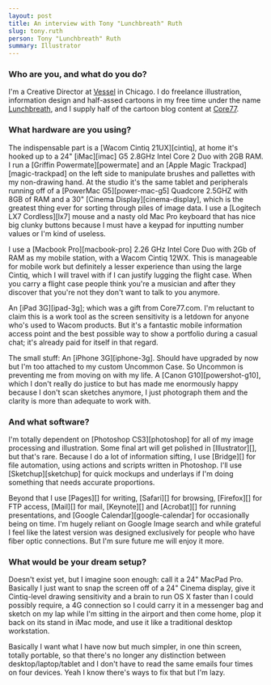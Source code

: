 ```yaml
---
layout: post
title: An interview with Tony "Lunchbreath" Ruth
slug: tony.ruth
person: Tony "Lunchbreath" Ruth
summary: Illustrator
---
```

### Who are you, and what do you do?

I'm a Creative Director at [Vessel](http://vesselideation.com/ "A design studio.") in Chicago. I do freelance illustration, information design and half-assed cartoons in my free time under the name [Lunchbreath](http://lunchbreath.com/ "Tony's illustration website."), and I supply half of the cartoon blog content at [Core77](http://www.core77.com/blog/cartoons/ "A design magazine's comics.").

### What hardware are you using?

The indispensable part is a [Wacom Cintiq 21UX][cintiq], at home it's hooked up to a 24" [iMac][imac] G5 2.8GHz Intel Core 2 Duo with 2GB RAM. I run a [Griffin Powermate][powermate] and an [Apple Magic Trackpad][magic-trackpad] on the left side to manipulate brushes and pallettes with my non-drawing hand. At the studio it's the same tablet and peripherals running off of a [PowerMac G5][power-mac-g5] Quadcore 2.5GHZ with 8GB of RAM and a 30" [Cinema Display][cinema-display], which is the greatest thing ever for sorting through piles of image data. I use a [Logitech LX7 Cordless][lx7] mouse and a nasty old Mac Pro keyboard that has nice big clunky buttons because I must have a keypad for inputting number values or I'm kind of useless.

I use a [Macbook Pro][macbook-pro] 2.26 GHz Intel Core Duo with 2Gb of RAM as my mobile station, with a Wacom Cintiq 12WX. This is manageable for mobile work but definitely a lesser experience than using the large Cintiq, which I will travel with if I can justify lugging the flight case. When you carry a flight case people think you're a musician and after they discover that you're not they don't want to talk to you anymore.

An [iPad 3G][ipad-3g]; which was a gift from Core77.com. I'm reluctant to claim this is a work tool as the screen sensitivity is a letdown for anyone who's used to Wacom products. But it's a fantastic mobile information access point and the best possible way to show a portfolio during a casual chat; it's already paid for itself in that regard.

The small stuff: An [iPhone 3G][iphone-3g]. Should have upgraded by now but I'm too attached to my custom Uncommon Case. So Uncommon is preventing me from moving on with my life. A [Canon G10][powershot-g10], which I don't really do justice to but has made me enormously happy because I don't scan sketches anymore, I just photograph them and the clarity is more than adequate to work with.

### And what software?

I'm totally dependent on [Photoshop CS3][photoshop] for all of my image processing and illustration. Some final art will get polished in [Illustrator][], but that's rare. Because I do a lot of information sifting, I use [Bridge][] for file automation, using actions and scripts written in Photoshop. I'll use [Sketchup][sketchup] for quick mockups and underlays if I'm doing something that needs accurate proportions.

Beyond that I use [Pages][] for writing, [Safari][] for browsing, [Firefox][] for FTP access, [Mail][] for mail, [Keynote][] and [Acrobat][] for running presentations, and [Google Calendar][google-calendar] for occasionally being on time. I'm hugely reliant on Google Image search and while grateful I feel like the latest version was designed exclusively for people who have fiber optic connections. But I'm sure future me will enjoy it more.

### What would be your dream setup?

Doesn't exist yet, but I imagine soon enough: call it a 24" MacPad Pro. Basically I just want to snap the screen off of a 24" Cinema display, give it Cintiq-level drawing sensitivity and a brain to run OS X faster than I could possibly require, a 4G connection so I could carry it in a messenger bag and sketch on my lap while I'm sitting in the airport and then come home, plop it back on its stand in iMac mode, and use it like a traditional desktop workstation.

Basically I want what I have now but much simpler, in one thin screen, totally portable, so that there's no longer any distinction between desktop/laptop/tablet and I don't have to read the same emails four times on four devices. Yeah I know there's ways to fix that but I'm lazy.
